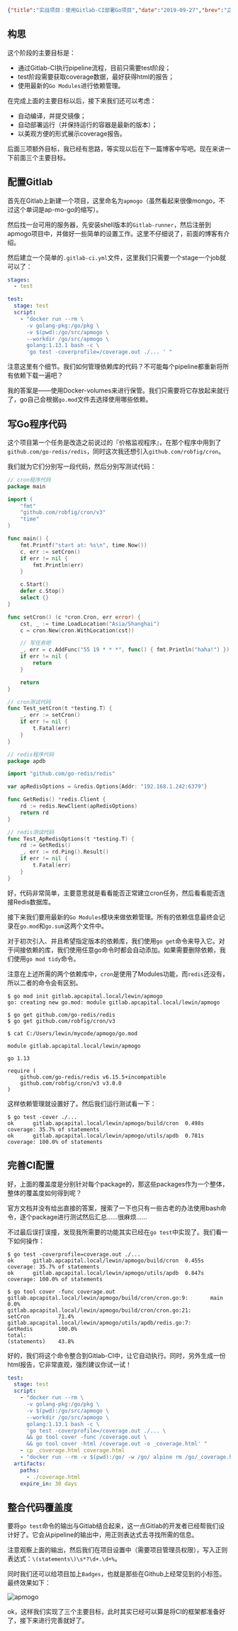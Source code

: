 ```json lw-blog-meta
{"title":"实战项目：使用Gitlab-CI部署Go项目","date":"2019-09-27","brev":"之前部署了C++项目，但是由于我对C++工具链不太熟，而且没有项目管理权限，因此做的很保守。现在自己创立一个Go项目，再来看一下Gitlab-CI的用法。","tags":["DevOps","Golang"],"path":"blog/2019/190927-使用Gitlab-CI部署Go项目.md"}
```



## 构思

这个阶段的主要目标是：

- 通过Gitlab-CI执行pipeline流程，目前只需要test阶段；
- test阶段需要获取coverage数据，最好获得html的报告；
- 使用最新的`Go Modules`进行依赖管理。

在完成上面的主要目标以后，接下来我们还可以考虑：

- 自动编译，并提交镜像；
- 自动部署运行（并保持运行的容器是最新的版本）；
- 以美观方便的形式展示coverage报告。

后面三项额外目标，我已经有思路，等实现以后在下一篇博客中写吧。现在来讲一下前面三个主要目标。

## 配置Gitlab

首先在Gitlab上新建一个项目，这里命名为`apmogo`（虽然看起来很像mongo，不过这个单词是ap-mo-go的缩写）。

然后找一台可用的服务器，先安装shell版本的`Gitlab-runner`，然后注册到apmogo项目中，并做好一些简单的设置工作。这里不仔细说了，前面的博客有介绍。

然后建立一个简单的`.gitlab-ci.yml`文件，这里我们只需要一个stage一个job就可以了：

```yaml
stages:
  - test

test:
  stage: test
  script:
    - "docker run --rm \
      -v golang-pkg:/go/pkg \
      -v $(pwd):/go/src/apmogo \
      --workdir /go/src/apmogo \
      golang:1.13.1 bash -c \
      'go test -coverprofile=/coverage.out ./... ' "

```

注意这里有个细节。我们如何管理依赖库的代码？不可能每个pipeline都重新将所有依赖下载一遍吧？

我的答案是——使用Docker-volumes来进行保管。我们只需要将它存放起来就行了，go自己会根据`go.mod`文件去选择使用哪些依赖。

## 写Go程序代码

这个项目第一个任务是改造之前说过的『价格监视程序』，在那个程序中用到了`github.com/go-redis/redis`，同时这次我还想引入`github.com/robfig/cron`。

我们就为它们分别写一段代码，然后分别写测试代码：

```go
// cron程序代码
package main

import (
	"fmt"
	"github.com/robfig/cron/v3"
	"time"
)

func main() {
	fmt.Printf("start at: %s\n", time.Now())
	c, err := setCron()
	if err != nil {
		fmt.Println(err)
	}

	c.Start()
	defer c.Stop()
	select {}
}

func setCron() (c *cron.Cron, err error) {
	cst, _ := time.LoadLocation("Asia/Shanghai")
	c = cron.New(cron.WithLocation(cst))

	// 写任务吧
	_, err = c.AddFunc("55 19 * * *", func() { fmt.Println("haha!") })
	if err != nil {
		return
	}

	return
}
```

```go
// cron测试代码
func Test_setCron(t *testing.T) {
	_, err := setCron()
	if err != nil {
		t.Fatal(err)
	}
}
```

```go
// redis程序代码
package apdb

import "github.com/go-redis/redis"

var apRedisOptions = &redis.Options{Addr: "192.168.1.242:6379"}

func GetRedis() *redis.Client {
	rd := redis.NewClient(apRedisOptions)
	return rd
}
```

```go
// redis测试代码
func Test_ApRedisOptions(t *testing.T) {
	rd := GetRedis()
	_, err := rd.Ping().Result()
	if err != nil {
		t.Fatal(err)
	}
}
```

好，代码非常简单，主要意思就是看看能否正常建立cron任务，然后看看能否连接Redis数据库。

接下来我们要用最新的`Go Modules`模块来做依赖管理。所有的依赖信息最终会记录在`go.mod`和`go.sum`这两个文件中。

对于初次引入、并且希望指定版本的依赖库，我们使用`go get`命令来导入它。对于间接依赖的库，我们使用任意go命令时都会自动添加。如果需要删除依赖，我们使用`go mod tidy`命令。

注意在上述所需的两个依赖库中，`cron`是使用了Modules功能，而`redis`还没有，所以二者的命令会有区别。

```shell-session
$ go mod init gitlab.apcapital.local/lewin/apmogo
go: creating new go.mod: module gitlab.apcapital.local/lewin/apmogo

$ go get github.com/go-redis/redis
$ go get github.com/robfig/cron/v3

$ cat C:/Users/lewin/mycode/apmogo/go.mod

module gitlab.apcapital.local/lewin/apmogo

go 1.13

require (
	github.com/go-redis/redis v6.15.5+incompatible
	github.com/robfig/cron/v3 v3.0.0
)

```

这样依赖管理就设置好了。然后我们运行测试看一下：

```shell-session
$ go test -cover ./...
ok      gitlab.apcapital.local/lewin/apmogo/build/cron  0.498s  coverage: 35.7% of statements
ok      gitlab.apcapital.local/lewin/apmogo/utils/apdb  0.781s  coverage: 100.0% of statements
```

## 完善CI配置

好，上面的覆盖度是分别针对每个package的，那这些packages作为一个整体，整体的覆盖度如何得到呢？

官方文档并没有给出直接的答案，搜索了一下也只有一些古老的办法使用bash命令，逐个package进行测试然后汇总……很麻烦……

不过最后误打误撞，发现我所需要的功能其实已经在`go test`中实现了。我们看一下如何操作：

```shell-session
$ go test -coverprofile=coverage.out ./...
ok      gitlab.apcapital.local/lewin/apmogo/build/cron  0.455s  coverage: 35.7% of statements
ok      gitlab.apcapital.local/lewin/apmogo/utils/apdb  0.847s  coverage: 100.0% of statements

$ go tool cover -func coverage.out
gitlab.apcapital.local/lewin/apmogo/build/cron/cron.go:9:       main            0.0%
gitlab.apcapital.local/lewin/apmogo/build/cron/cron.go:21:      setCron         71.4%
gitlab.apcapital.local/lewin/apmogo/utils/apdb/redis.go:7:      GetRedis        100.0%
total:                                                          (statements)    43.8%

```

好的，我们将这个命令整合到Gitlab-CI中，让它自动执行。同时，另外生成一份html报告，它非常直观，强烈建议你试一试！

```yaml
test:
  stage: test
  script:
    - "docker run --rm \
      -v golang-pkg:/go/pkg \
      -v $(pwd):/go/src/apmogo \
      --workdir /go/src/apmogo \
      golang:1.13.1 bash -c \
      'go test -coverprofile=/coverage.out ./... \
      && go tool cover -func /coverage.out \
      && go tool cover -html /coverage.out -o _coverage.html' "
    - cp _coverage.html coverage.html
    - "docker run --rm -v $(pwd):/go/ -w /go/ alpine rm /go/_coverage.html"
  artifacts:
    paths:
      - ./coverage.html
    expire_in: 30 days
```

## 整合代码覆盖度

要将`go test`命令的输出与Gitlab结合起来，这一点Gitlab的开发者已经帮我们设计好了。它会从pipeline的输出中，用正则表达式去寻找所需的信息。

注意观察上面的输出，然后我们在项目设置中（需要项目管理员权限），写入正则表达式：`\(statements\)\s*?\d+.\d+%`。

同时我们还可以给项目加上`Badges`，也就是那些在Github上经常见到的小标签。最终效果如下：

![apmogo](/static/blog/2019-09-27-apmogo.png)

ok，这样我们实现了三个主要目标，此时其实已经可以算是将CI的框架都准备好了，接下来进行完善就好了。
